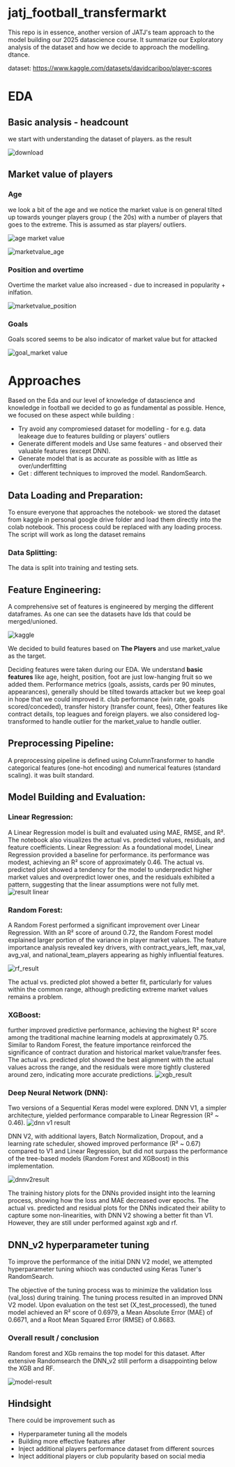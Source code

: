 # jatj_football_transfermarkt

This repo is in essence, another version of JATJ's team approach to the model building our 2025 datascience course.  It summarize our Exploratory analysis of the dataset and how we decide to approach the modelling.  dtance.

dataset:
https://www.kaggle.com/datasets/davidcariboo/player-scores

# EDA

## Basic analysis - headcount
we start with understanding the dataset of players. as the result 

![download](https://github.com/user-attachments/assets/b433467f-a863-4c87-8e7c-2bead0edcfdd)

## Market value of players
### Age 
we look a bit of the age and we notice the market value is on general tilted up towards younger players group ( the 20s) with a number of players that goes to the extreme. This is assumed as star players/ outliers.  

![age market value](https://github.com/user-attachments/assets/177da79e-e53f-4b86-af90-7a488e7ffe0e)

![marketvalue_age](https://github.com/user-attachments/assets/0f89f911-0c04-44c5-a09a-f42b14a8269b)

### Position and overtime

Overtime the market value also increased - due to increased in popularity + inlfation. 

![marketvalue_position](https://github.com/user-attachments/assets/1543d376-478d-4472-baea-882e80b10792)

### Goals
Goals scored seems to be also indicator of market value but for attacked

![goal_market value](https://github.com/user-attachments/assets/a5d1b08d-92e5-446b-87c1-d8a2ea7bd9fc)


# Approaches
Based on the Eda and our level of knowledge of datascience and knowledge in football we decided to go as
fundamental as possible. Hence, we focused on these aspect while building :
- Try avoid any compromiesed dataset for modelling - for e.g. data leakeage due to features building or players' outliers
- Generate different models and Use same features - and observed their valuable features (except DNN). 
- Generate model that is as accurate as possible with as little as over/underfitting
- Get : different techniques to improved the model. RandomSearch.

## Data Loading and Preparation: 
To ensure everyone that approaches the notebook- we stored the dataset from kaggle in personal google drive folder and load them directly into the colab notebook. This process could be replaced with any loading process.
The script will work as long the dataset remains


### Data Splitting: 

The data is split into training and testing sets. 

## Feature Engineering:

A comprehensive set of features is engineered by merging the different dataframes. As one can see the datasets have Ids that could be merged/unioned. 

![kaggle](https://github.com/user-attachments/assets/f19c095f-e303-4ece-92f7-d45ab340bac9)

We decided to build features based on **The Players** and use market_value as the target. 

Deciding features were taken during our EDA. We understand **basic features** like age, height, position, foot are just low-hanging fruit so we added them. 
Performance metrics (goals, assists, cards per 90 minutes, appearances), generally should be tilted towards attacker but we keep goal in hope that we could improved it.
club performance (win rate, goals scored/conceded), 
transfer history (transfer count, fees), 
Other features like contract details, top leagues and foreign players. 
we also considered log-transformed to handle outlier for the market_value to handle outlier. 


## Preprocessing Pipeline: 

A preprocessing pipeline is defined using ColumnTransformer to handle categorical features (one-hot encoding) and numerical features (standard scaling). it was built standard. 


## Model Building and Evaluation:
### Linear Regression: 
A Linear Regression model is built and evaluated using MAE, RMSE, and R². The notebook also visualizes the actual vs. predicted values, residuals, and feature coefficients.
Linear Regression: As a foundational model, Linear Regression provided a baseline for performance. its performance was modest, achieving an R² score of approximately 0.46. 
The actual vs. predicted plot showed a tendency for the model to underpredict higher market values and overpredict lower ones, and the residuals exhibited a pattern, suggesting that the linear assumptions were not fully met.
![result linear](https://github.com/user-attachments/assets/0c9f3414-e5f7-4329-9431-707b7bdd9bbf)


### Random Forest: 
A Random Forest performed a significant improvement over Linear Regression. 
With an R² score of around 0.72, the Random Forest model explained larger portion of the variance in player market values. 
The feature importance analysis revealed key drivers, with contract_years_left, max_val, avg_val, and national_team_players appearing as highly influential features. 

![rf_result](https://github.com/user-attachments/assets/47296521-548f-447f-95b3-3281a96abc73)


The actual vs. predicted plot showed a better fit, particularly for values within the common range, although predicting extreme market values remains a problem.


### XGBoost: 
 further improved predictive performance, achieving the highest R² score among the traditional machine learning models at approximately 0.75. Similar to Random Forest, the feature importance reinforced the significance of contract duration and historical market value/transfer fees. The actual vs. predicted plot showed the best alignment with the actual values across the range, and the residuals were more tightly clustered around zero, indicating more accurate predictions.
![xgb_result](https://github.com/user-attachments/assets/444e52f5-976d-434f-bb88-6b6a483a04e4)


 
### Deep Neural Network (DNN): 
Two versions of a Sequential Keras model were explored. DNN V1, a simpler architecture, yielded performance comparable to Linear Regression (R² ~ 0.46). 
![dnn v1 result](https://github.com/user-attachments/assets/d51b8a97-2d10-4bf0-a070-949b0c91b52b)


DNN V2, with additional layers, Batch Normalization, Dropout, and a learning rate scheduler, showed improved performance (R² ~ 0.67) compared to V1 and Linear Regression, but did not surpass the performance of the tree-based models (Random Forest and XGBoost) in this implementation. 

![dnnv2result](https://github.com/user-attachments/assets/2744cf40-eced-4f6d-a2d7-64158647d467)


The training history plots for the DNNs provided insight into the learning process, showing how the loss and MAE decreased over epochs. The actual vs. predicted and residual plots for the DNNs indicated their ability to capture some non-linearities, with DNN V2 showing a better fit than V1. However, they are still under performed against xgb and rf. 

## DNN_v2 hyperparameter tuning

To improve the performance of the initial DNN V2 model, we attempted hyperparameter tuning whioch was conducted using Keras Tuner's RandomSearch. 

The objective of the tuning process was to minimize the validation loss (val_loss) during training. The tuning process resulted in an improved DNN V2 model. Upon evaluation on the test set (X_test_processed), the tuned model achieved an R² score of 0.6979, a Mean Absolute Error (MAE) of 0.6671, and a Root Mean Squared Error (RMSE) of 0.8683.

### Overall result / conclusion
Random forest and XGb remains the top model for this dataset. After extensive Randomsearch the DNN_v2 still perform a disappointing below the XGB and RF. 

![model-result](https://github.com/user-attachments/assets/f1fd2d32-afba-417e-9973-2649799d1dcc)


## Hindsight
There could be improvement such as
- Hyperparameter tuning all the models
- Building more effective features after
- Inject additional players performance dataset from different sources
- Inject additional players or club popularity based on social media

